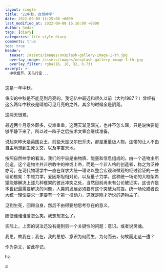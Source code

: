 ```yaml
---
layout: single
title: "22中秋，自然神学"
date: 2022-09-09 11:25:00 +0800
last_modified_at: 2022-09-09 16:10:00 +0800
Author: hedzr
tags: [diary]
categories: life-style diary
comments: true
toc: true
header:
  teaser: /assets/images/unsplash-gallery-image-1-th.jpg
  overlay_image: /assets/images/unsplash-gallery-image-1-th.jpg
  overlay_filter: rgba(16, 16, 32, 0.73)
excerpt: >-
  中秋佳节，天马行空...
---
```




这是一年中秋。

重庆的中秋是不能见到月亮的。我记忆中最近和很久以前（大约1987？）曾经有这么两年中秋夜是晴朗可见月亮的之外，其余的时候全是阴雨。

这两天很累。

最近两个月意外颇多，灾难重重，这两天渐见曙光，也并不怎么曙，只是说快要能够平静下来了，所以过一阵子之后技术文章会继续准备。

说起来昨天是英国女王，前些天是戈尔巴乔夫，都是重量级人物，连带的让人不由自主地想到生死关交，以及宇宙天地。

按照自然神学的看法，我们的宇宙是由物质、能量和信息组成的，由一个造物主所创造。这个造物主并非宗教中的神或上帝，而是一个非人格的创造者，称之为泛神亦可。在现代物理学中一直在谋求大统一理论以整合宏观和微观的经过验证的一些理论框架：牛顿力学，爱因斯坦相对论，以及量子力学。这种统一场论的大框架希望能够解决上述几种框架的彼此冲突之处，当然目前尚未有公论被证实，这也许是本世纪最需要解决的问题，人类的发展必须要有这个突破为前提。统一场论或者说大统一理论要求一定要有一个第一推动力，这就是刚才所说的造物主了。

见到生死，回顾自身，然后不由得要想思考存在的意义。

随便谁谁谁爱怎么笑。我想想怎么了。

实际上，上面的说法还没有提到另一个关键性的问题：意识。或者说灵魂。

我思，故我在；我在，我的思想、意识为何而生，为何而去，何故而走这一遭？

作为杂文，留此存记。

hz.







:end:


